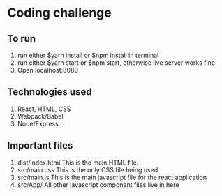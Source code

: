 # Coding challenge

## To run
1. run either $yarn install or $npm install in terminal
2. run either $yarn start or $npm start, otherwise live server works fine
3. Open localhost:8080

## Technologies used
1. React, HTML, CSS
2. Webpack/Babel
3. Node/Express

## Important files
1. dist/index.html 
This is the main HTML file.
2. src/main.css
This is the only CSS file being used
3. src/main.js 
This is the main javascript file for the react application
4. src/App/
All other javascript component files live in here